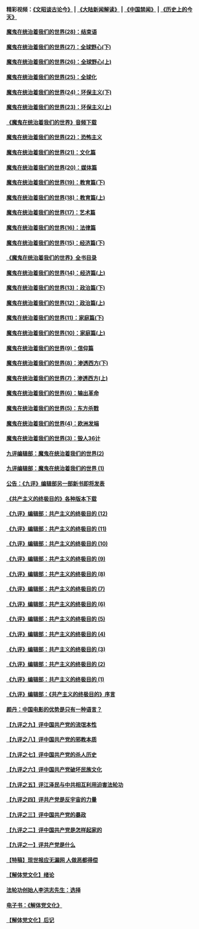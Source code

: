 #### 精彩视频：[《文昭谈古论今》](https://github.com/gfw-breaker/wenzhao/blob/master/README.md?t=12280630) | [《大陆新闻解读》](https://github.com/gfw-breaker/ntdtv-comedy/blob/master/README.md?t=12280630) | [《中国禁闻》](https://github.com/gfw-breaker/ntdtv-news/blob/master/README.md?t=12280630) | [《历史上的今天》](https://github.com/gfw-breaker/today-in-history/blob/master/README.md?t=12280630) 

#### [魔鬼在统治着我们的世界(28)：结束语](../pages/nsc422/n10936246.md?t=12280630) 

#### [魔鬼在统治着我们的世界(27)：全球野心(下)](../pages/nsc422/n10928319.md?t=12280630) 

#### [魔鬼在统治着我们的世界(26)：全球野心(上)](../pages/nsc422/n10900318.md?t=12280630) 

#### [魔鬼在统治着我们的世界(25)：全球化](../pages/nsc422/n10788205.md?t=12280630) 

#### [魔鬼在统治着我们的世界(24)：环保主义(下)](../pages/nsc422/n10695307.md?t=12280630) 

#### [魔鬼在统治着我们的世界(23)：环保主义(上)](../pages/nsc422/n10688613.md?t=12280630) 

#### [《魔鬼在统治着我们的世界》音频下载](../pages/nsc422/n10635553.md?t=12280630) 

#### [魔鬼在统治着我们的世界(22)：恐怖主义](../pages/nsc422/n10614727.md?t=12280630) 

#### [魔鬼在统治着我们的世界(21)：文化篇](../pages/nsc422/n10597706.md?t=12280630) 

#### [魔鬼在统治着我们的世界(20)：媒体篇](../pages/nsc422/n10586579.md?t=12280630) 

#### [魔鬼在统治着我们的世界(19)：教育篇(下)](../pages/nsc422/n10564808.md?t=12280630) 

#### [魔鬼在统治着我们的世界(18)：教育篇(上)](../pages/nsc422/n10526970.md?t=12280630) 

#### [魔鬼在统治着我们的世界(17)：艺术篇](../pages/nsc422/n10499093.md?t=12280630) 

#### [魔鬼在统治着我们的世界(16)：法律篇](../pages/nsc422/n10485969.md?t=12280630) 

#### [魔鬼在统治着我们的世界(15)：经济篇(下)](../pages/nsc422/n10469975.md?t=12280630) 

#### [《魔鬼在统治着我们的世界》全书目录](../pages/nsc422/n10464261.md?t=12280630) 

#### [魔鬼在统治着我们的世界(14)：经济篇(上)](../pages/nsc422/n10457370.md?t=12280630) 

#### [魔鬼在统治着我们的世界(13)：政治篇(下)](../pages/nsc422/n10448270.md?t=12280630) 

#### [魔鬼在统治着我们的世界(12)：政治篇(上)](../pages/nsc422/n10444576.md?t=12280630) 

#### [魔鬼在统治着我们的世界(11)：家庭篇(下)](../pages/nsc422/n10440961.md?t=12280630) 

#### [魔鬼在统治着我们的世界(10)：家庭篇(上)](../pages/nsc422/n10435448.md?t=12280630) 

#### [魔鬼在统治着我们的世界(9)：信仰篇](../pages/nsc422/n10432159.md?t=12280630) 

#### [魔鬼在统治着我们的世界(8)：渗透西方(下)](../pages/nsc422/n10429603.md?t=12280630) 

#### [魔鬼在统治着我们的世界(7)：渗透西方(上)](../pages/nsc422/n10426013.md?t=12280630) 

#### [魔鬼在统治着我们的世界(6)：输出革命](../pages/nsc422/n10421536.md?t=12280630) 

#### [魔鬼在统治着我们的世界(5)：东方杀戮](../pages/nsc422/n10417707.md?t=12280630) 

#### [魔鬼在统治着我们的世界(4)：欧洲发端](../pages/nsc422/n10414890.md?t=12280630) 

#### [魔鬼在统治着我们的世界(3)：毁人36计](../pages/nsc422/n10411583.md?t=12280630) 

#### [九评编辑部：魔鬼在统治着我们的世界(2)](../pages/nsc422/n10410036.md?t=12280630) 

#### [九评编辑部：魔鬼在统治着我们的世界 (1)](../pages/nsc422/n10406825.md?t=12280630) 

#### [公告：《九评》编辑部另一部新书即将发表](../pages/nsc422/n10405104.md?t=12280630) 

#### [《共产主义的终极目的》各种版本下载](../pages/nsc422/n10022138.md?t=12280630) 

#### [《九评》编辑部：共产主义的终极目的 (12)](../pages/nsc422/n9933272.md?t=12280630) 

#### [《九评》编辑部：共产主义的终极目的 (11)](../pages/nsc422/n9924973.md?t=12280630) 

#### [《九评》编辑部：共产主义的终极目的 (10)](../pages/nsc422/n9920883.md?t=12280630) 

#### [《九评》编辑部：共产主义的终极目的 (9)](../pages/nsc422/n9916363.md?t=12280630) 

#### [《九评》编辑部：共产主义的终极目的 (8)](../pages/nsc422/n9912488.md?t=12280630) 

#### [《九评》编辑部：共产主义的终极目的 (7)](../pages/nsc422/n9901176.md?t=12280630) 

#### [《九评》编辑部：共产主义的终极目的 (6)](../pages/nsc422/n9899359.md?t=12280630) 

#### [《九评》编辑部：共产主义的终极目的 (5)](../pages/nsc422/n9893174.md?t=12280630) 

#### [《九评》编辑部：共产主义的终极目的 (4)](../pages/nsc422/n9891246.md?t=12280630) 

#### [《九评》编辑部：共产主义的终极目的 (3)](../pages/nsc422/n9879879.md?t=12280630) 

#### [《九评》编辑部：共产主义的终极目的 (2)](../pages/nsc422/n9876205.md?t=12280630) 

#### [《九评》编辑部：共产主义的终极目的 (1)](../pages/nsc422/n9865857.md?t=12280630) 

#### [《九评》编辑部：《共产主义的终极目的》序言](../pages/nsc422/n9862666.md?t=12280630) 

#### [颜丹：中国电影的优势是只有一种语言？](../pages/nsc422/n9583062.md?t=12280630) 

#### [【九评之九】评中国共产党的流氓本性](../pages/nsc422/n737542.md?t=12280630) 

#### [【九评之八】评中国共产党的邪教本质](../pages/nsc422/n735942.md?t=12280630) 

#### [【九评之七】评中国共产党的杀人历史](../pages/nsc422/n733806.md?t=12280630) 

#### [【九评之六】评中国共产党破坏民族文化](../pages/nsc422/n731667.md?t=12280630) 

#### [【九评之五】评江泽民与中共相互利用迫害法轮功](../pages/nsc422/n730058.md?t=12280630) 

#### [【九评之四】评共产党是反宇宙的力量](../pages/nsc422/n727814.md?t=12280630) 

#### [【九评之三】评中国共产党的暴政](../pages/nsc422/n725597.md?t=12280630) 

#### [【九评之二】评中国共产党是怎样起家的](../pages/nsc422/n723946.md?t=12280630) 

#### [【九评之一】评共产党是什么](../pages/nsc422/n722529.md?t=12280630) 

#### [【特稿】现世报应无漏网 人做恶都得偿](../pages/nsc422/n4215167.md?t=12280630) 

#### [【解体党文化】绪论](../pages/nsc422/n1449356.md?t=12280630) 

#### [法轮功创始人李洪志先生：选择](../pages/nsc422/n3580738.md?t=12280630) 

#### [电子书：《解体党文化》](../pages/nsc422/n1573484.md?t=12280630) 

#### [【解体党文化】后记](../pages/nsc422/n1531999.md?t=12280630) 

